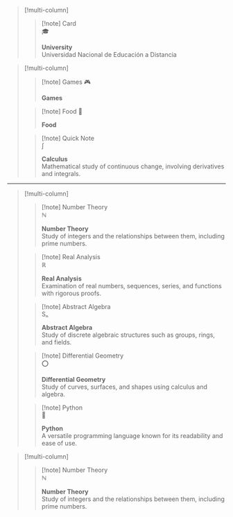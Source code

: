 
> [!multi-column]
>
> > [!note] Card  
>> 🎓
>>  
>> **University**  
>> Universidad Nacional de Educación a Distancia
>

> [!multi-column]
>
>> [!note] Games
>> 🎮
>> 
>> **Games**  
>> 
>
>> [!note] Food 
>> 🤖  
>> 
>> **Food** 
>> 
>
>> [!note] Quick Note  
>> ∫  
>> 
>> **Calculus**  
>> Mathematical study of continuous change, involving derivatives and integrals.

___

> [!multi-column]
>
>> [!note] Number Theory  
>> ℕ  
>>  
>> **Number Theory**  
>> Study of integers and the relationships between them, including prime numbers.
>
>> [!note] Real Analysis  
>> ℝ  
>>  
>> **Real Analysis**  
>> Examination of real numbers, sequences, series, and functions with rigorous proofs.
>
>> [!note] Abstract Algebra  
>> Sₙ  
>>  
>> **Abstract Algebra**  
>> Study of discrete algebraic structures such as groups, rings, and fields.
>
>> [!note] Differential Geometry  
>> ⭕  
>>  
>> **Differential Geometry**  
>> Study of curves, surfaces, and shapes using calculus and algebra.
>
>> [!note] Python  
>> 🐍  
>>  
>> **Python**  
>> A versatile programming language known for its readability and ease of use.
>

> [!multi-column]
>> [!note] Number Theory  
>> ℕ  
>>  
>> **Number Theory**  
>> Study of integers and the relationships between them, including prime numbers.
